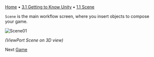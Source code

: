 [Home](../../HomePT.md) • [3.1 Getting to Know Unity](./1_interface_eng.md) • [1.1 Scene](#)

`Scene` is the main workflow screen, where you insert objects to compose your game.


![Scene01](https://cdn.discordapp.com/attachments/859440081462493194/859581899567530004/unknown.png)

*(ViewPort Scene on 3D view)*

Next [Game](./1.2_game.md)